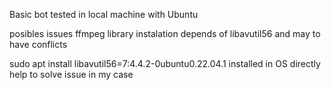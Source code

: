 Basic bot 
tested in local machine with Ubuntu

posibles issues
ffmpeg library instalation depends of libavutil56 and may to have conflicts

sudo apt install libavutil56=7:4.4.2-0ubuntu0.22.04.1 
installed in OS directly help to solve issue in my case


